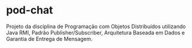 # pod-chat
Projeto da disciplina de Programação com Objetos Distribuídos utilizando Java RMI, P​adrão Publisher/Subscriber, Arquitetura Baseada em Dados e Garantia de Entrega de Mensagem.
